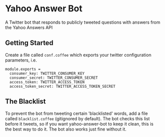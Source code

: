 # Yahoo Answer Bot


A Twitter bot that responds to publicly tweeted questions with answers from the Yahoo Answers API

## Getting Started
Create a file called `conf.coffee` which exports your twitter configuration parameters, i.e.

```
module.exports =
  consumer_key: TWITTER_CONSUMER_KEY
  consumer_secret: TWITTER_CONSUMER_SECRET
  access_token: TWITTER_ACCESS_TOKEN
  access_token_secret: TWITTER_ACCESS_TOKEN_SECRET
```

## The Blacklist
To prevent the bot from tweeting certain 'blacklisted' words, add a file called `blacklist.coffee` (gitignored by default). The bot checks this list before it tweets, so if you want yahoo-answer-bot to keep it clean, this is the best way to do it.  The bot also works just fine without it.